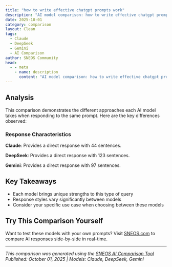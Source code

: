 ```yaml
---
title: "how to write effective chatgpt prompts work"
description: "AI model comparison: how to write effective chatgpt prompts work..."
date: 2025-10-01
category: comparison
layout: Clean
tags:
  - Claude
  - DeepSeek
  - Gemini
  - AI Comparison
author: SNEOS Community
head:
  - - meta
    - name: description
      content: "AI model comparison: how to write effective chatgpt prompts work..."
---
```


<ChatComparison
  title="how to write effective chatgpt prompts work"
  prompt="how to write effective chatgpt prompts work"
  :responses='{"Claude": "Here\u0027s a comprehensive guide to writing effective ChatGPT prompts:\n\n## Core Principles\n\n### 1. Be Specific and Clear\n- **Instead of:** \u0022Help me write something\u0022\n- **Try:** \u0022Write a 200-word professional email to decline a job offer politely while expressing gratitude\u0022\n\n### 2. Provide Context\n\u0060\u0060\u0060\nI\u0027m a marketing manager at a tech startup. We\u0027re launching a new app for remote teams. Write a LinkedIn post announcing the launch that highlights our key features: real-time collaboration, secure file sharing, and integrated video calls.\n\u0060\u0060\u0060\n\n## Effective Prompt Structures\n\n### The CLEAR Framework\n- **C**ontext: Background information\n- **L**ength: Desired output length\n- **E**xamples: Sample format or style\n- **A**udience: Who this is for\n- **R**ole: What role you want ChatGPT to take\n\n### Example Using CLEAR:\n\u0060\u0060\u0060\nContext: I\u0027m preparing for a job interview at a fintech company\nLength: 5-7 bullet points\nExamples: Like \u0022Managed a team of 8 developers\u0022 \nAudience: Technical hiring manager\nRole: Act as a career coach\n\nHelp me articulate my project management experience for this interview.\n\u0060\u0060\u0060\n\n## Advanced Techniques\n\n### 1. Role Assignment\n\u0060\u0060\u0060\nAct as a seasoned nutritionist. Create a 7-day meal plan for someone with diabetes who wants to lose weight, including portion sizes and prep tips.\n\u0060\u0060\u0060\n\n### 2. Step-by-Step Instructions\n\u0060\u0060\u0060\nI need to analyze customer feedback data. Please:\n1. Explain how to categorize feedback themes\n2. Suggest metrics to track sentiment\n3. Recommend visualization methods\n4. Provide a sample analysis framework\n\u0060\u0060\u0060\n\n### 3. Format Specification\n\u0060\u0060\u0060\nCreate a comparison of three project management tools in a table format with columns for: Features, Pricing, Pros, Cons, and Best For.\n\u0060\u0060\u0060\n\n## Common Mistakes to Avoid\n\n### \u274C Don\u0027t Do This:\n- Vague requests: \u0022Make this better\u0022\n- No context: \u0022Write a report\u0022\n- Conflicting instructions: \u0022Be brief but include everything\u0022\n\n### \u2705 Do This Instead:\n- Specific goals: \u0022Improve this email\u0027s tone to sound more professional\u0022\n- Rich context: \u0022Write a quarterly sales report for our SaaS product\u0022\n- Clear priorities: \u0022Write a concise 300-word summary focusing on key metrics\u0022\n\n## Prompt Templates\n\n### For Creative Writing:\n\u0060\u0060\u0060\nWrite a [type of content] about [topic] in the style of [reference]. \nThe tone should be [adjective] and aimed at [target audience]. \nInclude [specific elements] and keep it under [word count] words.\n\u0060\u0060\u0060\n\n### For Problem Solving:\n\u0060\u0060\u0060\nI\u0027m facing [specific problem] in [context]. \nMy constraints are [limitations]. \nPlease provide [number] solutions, explaining the pros and cons of each, \nand recommend the best approach for someone with [your situation].\n\u0060\u0060\u0060\n\n### For Analysis:\n\u0060\u0060\u0060\nAnalyze [topic/data/situation] from the perspective of [role/expertise].\nFocus on [specific aspects].\nStructure your response as: Overview, Key Findings, Implications, Recommendations.\n\u0060\u0060\u0060\n\n## Iterating and Refining\n\n### Follow-up Prompts:\n- \u0022Can you make this more concise?\u0022\n- \u0022Add more technical details to point #3\u0022\n- \u0022Rewrite this for a beginner audience\u0022\n- \u0022Provide 3 alternative approaches\u0022\n\n### Example Conversation Flow:\n1. **Initial:** \u0022Help me write a product description\u0022\n2. **Refined:** \u0022Write a 150-word product description for wireless earbuds targeting fitness enthusiasts\u0022\n3. **Iterate:** \u0022Make it more compelling and add a call-to-action\u0022\n4. **Final:** \u0022Create two versions - one for our website and one for Amazon\u0022\n\n## Pro Tips\n\n1. **Use constraints** to get focused outputs: \u0022In exactly 100 words...\u0022\n2. **Ask for alternatives**: \u0022Give me 3 different approaches...\u0022\n3. **Request explanations**: \u0022Explain why you chose this approach\u0022\n4. **Specify format**: Tables, bullet points, numbered lists, etc.\n5. **Set the stakes**: \u0022This is for a board presentation\u0022 vs. \u0022This is for internal use\u0022\n\nThe key is to think of ChatGPT as a capable colleague who needs clear instructions to deliver exactly what you nee", "DeepSeek": "Of course! Writing effective ChatGPT prompts is a skill that blends art and science. A great prompt doesn\u0027t just ask a question; it *sets the stage* for the AI to deliver a high-quality, relevant, and useful response.\n\nHere is a comprehensive guide on how to write effective ChatGPT prompts, broken down into core principles and practical techniques.\n\n---\n\n### The Core Principles: The \u0022Why\u0022 Behind Good Prompts\n\nThink of ChatGPT as a supremely talented but literal-minded assistant. It has vast knowledge but no context for your specific needs until you provide it. Your prompt is your instruction manual.\n\n1. **Be Specific and Detailed:** Vague prompts get vague answers. The more context you provide, the better the output.\n * **Weak:** \u0060Write a marketing email.\u0060\n * **Strong:** \u0060Write a friendly and persuasive marketing email to announce a new project management software called \u0022FlowEasy\u0022 to small business owners. Highlight its key features: intuitive drag-and-drop interface, automated time tracking, and affordable pricing. Include a call-to-action for a free trial.\u0060\n\n2. **Assign a Role (Role-Playing):** This is one of the most powerful techniques. By telling ChatGPT *who* to be, you guide its tone, style, and depth of knowledge.\n * **Example:** \u0060Act as an experienced high school science teacher. Explain the concept of photosynthesis to a 15-year-old student using a simple analogy.\u0060\n\n3. **Provide Context and Constraints:** Set the scene. What is the background? What should be included or avoided? Constraints foster creativity and precision.\n * **Constraints can include:**\n * **Tone:** Formal, casual, humorous, empathetic.\n * **Audience:** A 10-year-old, a CEO, a domain expert.\n * **Length:** \u0022In 3 sentences,\u0022 \u0022a 500-word blog post,\u0022 \u0022bullet points.\u0022\n * **Format:** JSON, HTML table, Markdown, a Python script.\n * **What to avoid:** \u0022Don\u0027t use technical jargon.\u0022\n\n4. **Use Clear and Unambiguous Language:** Avoid phrasing that can be interpreted in multiple ways. Break down complex requests into steps.\n\n5. **Iterate and Refine:** Your first prompt is a starting point. Treat the conversation as a collaboration. If the output isn\u0027t right, refine your prompt based on the result.\n * **Follow-up prompts:** \u0060That\u0027s good, but make it more concise.\u0060 or \u0060Can you rewrite that in a more formal tone?\u0060\n\n---\n\n### The Practical Framework: The \u0022How\u0022 with Examples\n\nHere is a simple, powerful framework you can use for almost any prompt: **CRISR**\n\n* **C**ontext\n* **R**ole\n* **I**nstruction\n* **S**teps (optional)\n* **R**efine (output format)\n\nLet\u0027s see it in action.\n\n#### Example 1: Content Creation\n\n* **Weak Prompt:** \u0060Write a social media post about our new coffee.\u0060\n* **Effective Prompt (using CRISR):**\n * **Context:** Our brand, \u0022Bean There,\u0022 is launching a new single-origin dark roast coffee from Ethiopia. Our target audience is millennials who appreciate artisanal products and sustainability.\n * **Role:** Act as a savvy social media manager for a trendy coffee shop.\n * **Instruction:** Write a catchy Instagram post.\n * **Steps:** 1. Start with an engaging hook. 2. Describe the coffee\u0027s flavor notes (e.g., berry, chocolate). 3. Mention our ethical sourcing. 4. Include a strong call-to-action.\n * **Refine:** Write 1-2 short paragraphs and suggest 3 relevant hashtags.\n\n**Final Combined Prompt:**\n\u003E \u0022Act as a savvy social media manager for a trendy coffee shop called \u0027Bean There.\u0027 We are launching a new single-origin dark roast from Ethiopia. Our audience is millennials who love artisanal, sustainable products. Write a catchy Instagram post. Start with an engaging hook, describe the flavor notes of berry and chocolate, mention our ethical sourcing practices, and include a strong call-to-action. The output should be 1-2 short paragraphs and suggest 3 relevant hashtags.\u0022\n\n#### Example 2: Technical Assistance\n\n* **Weak Prompt:** \u0060Write Python code to read a CSV file.\u0060\n* **Effective Prompt (using CRISR):**\n * **Context:** I am a beginner learning Python for data analysis.\n * **Role:** Act as a helpful Python coding tutor.\n * **Instruction:** Write code to read a CSV file named \u0027sales_data.csv\u0027.\n * **Steps:** 1. Use the \u0060pandas\u0060 library. 2. Handle a potential FileNotFound error gracefully. 3. Display the first 5 rows of the DataFrame after reading it.\n * **Refine:** Please add inline comments to explain each step of the code.\n\n**Final Combined Prompt:**\n\u003E \u0022Act as a helpful Python coding tutor. I\u0027m a beginner learning data analysis. Please write Python code to read a CSV file named \u0027sales_data.csv\u0027. Use the \u0060pandas\u0060 library, include error handling for a FileNotFound error, and display the first 5 rows of the DataFrame. Please add inline comments to explain each step of the code.\u0022\n\n---\n\n### Advanced Techniques \u0026 Pro-Tips\n\n1. **The \u0022Chain-of-Thought\u0022 Prompting:** Force the AI to reason step-by-step. This is great for complex problems, logic, or math.\n * **Prompt:** \u0060A farmer has 15 chickens and 7 rabbits. How many legs are there in total? Let\u0027s think step by step.\u0060\n\n2. **Provide Examples (Few-Shot Prompting):** Show ChatGPT the format and style you want by giving it an example.\n * **Prompt:** \u0060I will give you a sentence, and you will rewrite it in a more professional tone.\n * **Example:**\n * Original: \u0022Hey, can you get me that file ASAP?\u0022\n * Rewritten: \u0022Hello, could you please provide the file at your earliest convenience?\u0022\n * --\n * Now, rewrite this: \u0022This code is a mess, fix it.\u0022\u0060\n\n3. **Use XML Tags for Structure (Especially in API calls):** While not always necessary in the chat interface, using tags like \u0060\u003Cinstruction\u003E\u0060, \u0060\u003Ccontext\u003E\u0060, and \u0060\u003Coutput\u003E\u0060 can help you (and the AI) stay organized.\n * **Prompt:**\n \u0060\u0060\u0060\n \u003Ccontext\u003E\n I am preparing a presentation for potential investors in my startup.\n \u003C/context\u003E\n \u003Cinstruction\u003E\n Create a list of 5 key bullet points that highlight the unique value proposition of an AI-powered fitness app.\n \u003C/instruction\u003E\n \u003Coutput_format\u003E\n Each bullet point should be one line, starting with a bolded headline using Markdown.\n \u003C/output_format\u003E\n \u0060\u0060\u0060\n\n4. **Negative Instructions:** Explicitly state what you *don\u0027t* want.\n * \u0060...Do not use bullet points.\u0060\n * \u0060...Avoid any financial advice.\u0060\n * \u0060...Explain without using the word \u0027paradigm\u0027.\u0060\n\n### Summary: Your Prompt-Writing Checklist\n\nBefore you hit enter, ask yourself:\n\n* [ ] **Is it Specific?** Have I included all necessary details?\n* [ ] **Has a Role been assigned?** Is the AI acting as an expert, a tutor, a writer?\n* [ ] **Is the Context clear?** Does the AI know the audience, the background, and the goal?\n* [ ] **Are the Instructions step-by-step?** For complex tasks, did I break it down?\n* [ ] **Is the Output Format defined?** Do I want a list, an essay, code, a table?\n* [ ] **Have I stated what to avoid?** Are there any \u0022don\u0027ts\u0022?\n\nBy following these principles, you will move from getting *random, generic answers* to receiving *tailored, high-quality results* that save you time and dramatically enhance your productivity. Happy prompting", "Gemini": "To write effective ChatGPT prompts, you need to be clear, specific, and guide the AI towards the kind of response you\u0027re looking for. Here\u0027s a breakdown of how to do it:\n\n**1. Understand the Goal:**\n\n* **What do you want ChatGPT to do?** Are you seeking information, generating creative content, solving a problem, learning something new, or something else? Knowing your objective is the first step.\n\n**2. The Core Components of a Good Prompt:**\n\n* **Clarity and Specificity:**\n * **Be Explicit:** Don\u0027t assume ChatGPT knows what you\u0027re thinking. Spell out exactly what you want. Avoid vague or ambiguous language.\n * **Provide Context:** Give enough background information for ChatGPT to understand the task. This is especially important for nuanced or specialized topics.\n * **Define the Format:** If you want a list, a poem, a table, code in a specific language, or any other particular format, explicitly state it.\n * **Set the Length:** If you need a response of a certain length (e.g., \u0022in under 200 words,\u0022 \u0022a paragraph,\u0022 \u0022at least 500 words\u0022), specify it.\n\n* **Role Playing/Perspective (Optional but Powerful):**\n * **Assign a Persona:** Tell ChatGPT to act as an expert, a character, a specific type of writer, etc. This can drastically change the tone and content of the response. Example: \u0022You are a seasoned marketing professional with 15 years of experience. Explain...\u0022\n * **Specify Audience:** Consider who the response is for. For example, \u0022Explain quantum physics to a 10-year-old,\u0022 or \u0022Write a press release targeted at technology investors.\u0022\n\n* **Constraints and Guidelines:**\n * **Limitations:** Tell ChatGPT what *not* to do. For example, \u0022Do not include any personal opinions,\u0022 or \u0022Exclude information about product X.\u0022\n * **Tone and Style:** Specify the desired tone (e.g., \u0022formal,\u0022 \u0022casual,\u0022 \u0022humorous,\u0022 \u0022serious,\u0022 \u0022optimistic\u0022).\n * **Keywords:** If there are specific keywords or phrases you want included, mention them.\n\n* **Examples (Highly Effective):**\n * **\u0022Give me examples of...\u0022** Showing ChatGPT the *kind* of response you want is incredibly helpful.\n * **\u0022Write something similar to...\u0022** Referencing existing content (e.g., a news article, a poem, a product description) can guide the AI.\n\n* **Task Verb (Action Word):** Start your prompt with a clear action verb.\n * **Explain:** \u0022Explain the theory of relativity.\u0022\n * **Summarize:** \u0022Summarize the plot of Hamlet.\u0022\n * **Translate:** \u0022Translate \u0027Hello, how are you?\u0027 into Spanish.\u0022\n * **Write:** \u0022Write a short story about...\u0022\n * **Create:** \u0022Create a list of...\u0022\n * **Brainstorm:** \u0022Brainstorm ideas for...\u0022\n * **Compare:** \u0022Compare and contrast...\u0022\n * **Analyze:** \u0022Analyze the impact of...\u0022\n * **Outline:** \u0022Outline a plan for...\u0022\n\n**3. Iteration and Refinement:**\n\n* **Don\u0027t Expect Perfection the First Time:** ChatGPT is good, but it\u0027s not perfect.\n* **Review the Output:** Carefully read the response.\n* **Refine Your Prompt:** If the response isn\u0027t what you wanted, adjust your prompt and try again. Be more specific, add constraints, provide examples, or change the tone. This iterative process is key to getting the best results.\n* **Prompt Engineering:** The process of refining your prompts to get the desired output is known as \u0022prompt engineering.\u0022 It\u0027s an ongoing learning process.\n\n**Examples of Good vs. Bad Prompts:**\n\n**Bad:** \u0022Tell me about cars.\u0022 (Too broad)\n\n**Good:** \u0022Explain the difference between a gasoline engine and an electric motor, focusing on their environmental impact.\u0022\n\n**Bad:** \u0022Write a story.\u0022 (Lacks direction)\n\n**Good:** \u0022Write a short science fiction story about a robot who falls in love with a human, set on Mars. The tone should be slightly melancholic and focus on the theme of loneliness.\u0022\n\n**Bad:** \u0022How do I make a website?\u0022 (Not specific enough)\n\n**Good:** \u0022Outline the steps to create a simple personal website using HTML, CSS, and JavaScript. Include suggestions for free hosting providers.\u0022\n\n**Advanced Techniques:**\n\n* **Few-Shot Learning:** Provide a few examples of input and desired output in your prompt to \u0022teach\u0022 ChatGPT the pattern you want it to follow.\n * \u0022Here are some examples of converting product descriptions into catchy taglines:\n * Product: A comfortable and durable hiking boot. Tagline: Conquer Any Trail.\n * Product: A delicious and healthy energy bar. Tagline: Fuel Your Adventure.\n * Product: [Your Product Description Here] Tagline:\u0022\n* **Chain-of-Thought Prompting:** Encourage ChatGPT to think step-by-step. For complex problems, ask it to first outline its approach before providing the final answer. Use phrases like \u0022Let\u0027s think step by step\u0022 or \u0022First, let\u0027s identify the key factors.\u0022\n* **Knowledge Injection:** Include relevant facts or information directly in the prompt to ensure ChatGPT has the necessary context. This is helpful when dealing with niche or rapidly changing topics.\n\n**Key Takeaways:**\n\n* **Be Explicit and Detailed:** The more information you give ChatGPT, the better the results will be.\n* **Iterate and Refine:** Prompt engineering is an ongoing process. Don\u0027t be afraid to experiment and adjust your prompts.\n* **Leverage Examples and Constraints:** Examples are powerful tools for guiding the AI. Constraints help to narrow the scope and improve focus.\n* **Think About Tone and Persona:** Assigning a role or specifying the desired tone can significantly impact the response.\n\nBy following these guidelines, you can write effective ChatGPT prompts and unlock the full potential of this powerful AI tool. Good luck!\n"}' 
  published-date="15:21"
/>

## Analysis

This comparison demonstrates the different approaches each AI model takes when responding to the same prompt. Here are the key differences observed:

### Response Characteristics

**Claude**: Provides a direct response with 44 sentences. 

**DeepSeek**: Provides a direct response with 123 sentences. 

**Gemini**: Provides a direct response with 97 sentences. 

## Key Takeaways

- Each model brings unique strengths to this type of query
- Response styles vary significantly between models
- Consider your specific use case when choosing between these models

## Try This Comparison Yourself

Want to test these models with your own prompts? Visit [SNEOS.com](https://sneos.com) to compare AI responses side-by-side in real-time.

---

*This comparison was generated using the [SNEOS AI Comparison Tool](https://sneos.com)*
*Published: October 01, 2025 | Models: Claude, DeepSeek, Gemini*
